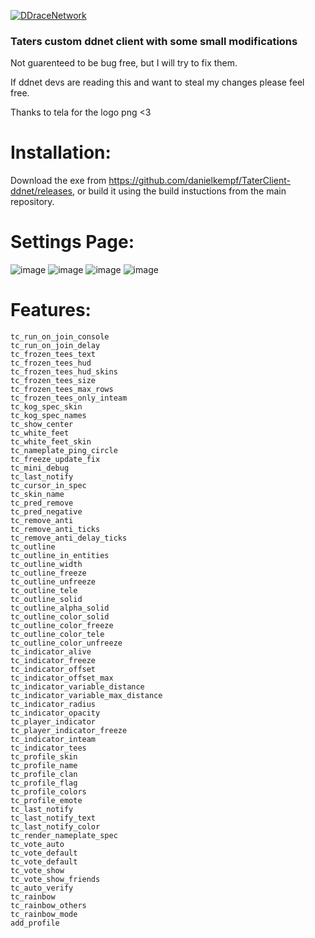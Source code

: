 [![DDraceNetwork](https://user-images.githubusercontent.com/55141362/212435433-55e4e969-64ed-4ab2-8652-91901d2314a9.png)](https://ddnet.tw) 


### Taters custom ddnet client with some small modifications
Not guarenteed to be bug free, but I will try to fix them. 

If ddnet devs are reading this and want to steal my changes please feel free.  

Thanks to tela for the logo png <3 

# Installation:


Download the exe from https://github.com/danielkempf/TaterClient-ddnet/releases, or build it using the build instuctions from the main repository. 

# Settings Page: 
![image](https://user-images.githubusercontent.com/22122579/182528606-cfb47e19-fb99-47c8-887f-43115ecf1f3e.png)
![image](https://user-images.githubusercontent.com/22122579/182528639-e69d7e35-286d-4d14-9171-4274ef39b2e7.png)
![image](https://user-images.githubusercontent.com/22122579/182528667-cf5bfbbf-ec10-4491-8c1b-21ff3b949715.png)
![image](https://user-images.githubusercontent.com/22122579/182528700-4c8238c3-836e-49c3-9996-68025e7f5d58.png)


# Features:
```
tc_run_on_join_console
tc_run_on_join_delay
tc_frozen_tees_text
tc_frozen_tees_hud
tc_frozen_tees_hud_skins
tc_frozen_tees_size
tc_frozen_tees_max_rows
tc_frozen_tees_only_inteam
tc_kog_spec_skin
tc_kog_spec_names
tc_show_center
tc_white_feet
tc_white_feet_skin
tc_nameplate_ping_circle
tc_freeze_update_fix
tc_mini_debug
tc_last_notify
tc_cursor_in_spec
tc_skin_name 
tc_pred_remove
tc_pred_negative
tc_remove_anti
tc_remove_anti_ticks
tc_remove_anti_delay_ticks
tc_outline
tc_outline_in_entities 
tc_outline_width
tc_outline_freeze
tc_outline_unfreeze
tc_outline_tele
tc_outline_solid
tc_outline_alpha_solid
tc_outline_color_solid
tc_outline_color_freeze
tc_outline_color_tele
tc_outline_color_unfreeze
tc_indicator_alive
tc_indicator_freeze
tc_indicator_offset
tc_indicator_offset_max
tc_indicator_variable_distance
tc_indicator_variable_max_distance
tc_indicator_radius
tc_indicator_opacity
tc_player_indicator
tc_player_indicator_freeze
tc_indicator_inteam
tc_indicator_tees
tc_profile_skin
tc_profile_name
tc_profile_clan
tc_profile_flag
tc_profile_colors
tc_profile_emote
tc_last_notify
tc_last_notify_text
tc_last_notify_color
tc_render_nameplate_spec
tc_vote_auto
tc_vote_default
tc_vote_default
tc_vote_show
tc_vote_show_friends
tc_auto_verify
tc_rainbow
tc_rainbow_others
tc_rainbow_mode
add_profile
```

